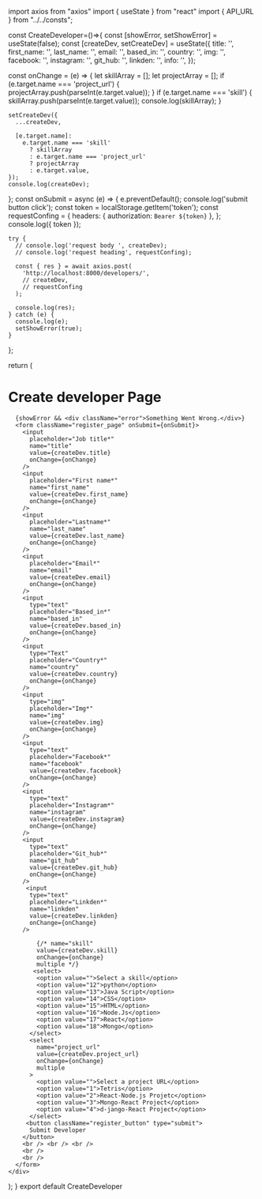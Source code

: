 import axios from "axios"
import { useState } from "react"
import { API_URL } from "../../consts";

const CreateDeveloper=()=>{
const [showError, setShowError] = useState(false);
const [createDev, setCreateDev] = useState({
title: '',
first_name: '',
last_name: '',
email: '',
based_in: '',
country: '',
img: '',
facebook: '',
instagram: '',
git_hub: '',
linkden: '',
info: '',
});

const onChange = (e) => {
let skillArray = [];
let projectArray = [];
if (e.target.name === 'project_url') {
projectArray.push(parseInt(e.target.value));
}
if (e.target.name === 'skill') {
skillArray.push(parseInt(e.target.value));
console.log(skillArray);
}

    setCreateDev({
      ...createDev,

      [e.target.name]:
        e.target.name === 'skill'
          ? skillArray
          : e.target.name === 'project_url'
          ? projectArray
          : e.target.value,
    });
    console.log(createDev);

};
const onSubmit = async (e) => {
e.preventDefault();
console.log('submit button click');
const token = localStorage.getItem('token');
const requestConfing = {
headers: { authorization: `Bearer ${token}` },
};
console.log({ token });

    try {
      // console.log('request body ', createDev);
      // console.log('request heading', requestConfing);

      const { res } = await axios.post(
        'http://localhost:8000/developers/',
        // createDev,
        // requestConfing
      );

      console.log(res);
    } catch (e) {
      console.log(e);
      setShowError(true);
    }

};

return (

<div className="view">
<h1>Create developer Page</h1>

      {showError && <div className="error">Something Went Wrong.</div>}
      <form className="register_page" onSubmit={onSubmit}>
        <input
          placeholder="Job title*"
          name="title"
          value={createDev.title}
          onChange={onChange}
        />
        <input
          placeholder="First name*"
          name="first_name"
          value={createDev.first_name}
          onChange={onChange}
        />
        <input
          placeholder="Lastname*"
          name="last_name"
          value={createDev.last_name}
          onChange={onChange}
        />
        <input
          placeholder="Email*"
          name="email"
          value={createDev.email}
          onChange={onChange}
        />
        <input
          type="text"
          placeholder="Based_in*"
          name="based_in"
          value={createDev.based_in}
          onChange={onChange}
        />
        <input
          type="Text"
          placeholder="Country*"
          name="country"
          value={createDev.country}
          onChange={onChange}
        />
        <input
          type="img"
          placeholder="Img*"
          name="img"
          value={createDev.img}
          onChange={onChange}
        />
        <input
          type="text"
          placeholder="Facebook*"
          name="facebook"
          value={createDev.facebook}
          onChange={onChange}
        />
        <input
          type="text"
          placeholder="Instagram*"
          name="instagram"
          value={createDev.instagram}
          onChange={onChange}
        />
        <input
          type="text"
          placeholder="Git_hub*"
          name="git_hub"
          value={createDev.git_hub}
          onChange={onChange}
        />
         <input
          type="text"
          placeholder="Linkden*"
          name="linkden"
          value={createDev.linkden}
          onChange={onChange}
        />

            {/* name="skill"
            value={createDev.skill}
            onChange={onChange}
            multiple */}
           <select>
            <option value="">Select a skill</option>
            <option value="12">python</option>
            <option value="13">Java Script</option>
            <option value="14">CSS</option>
            <option value="15">HTML</option>
            <option value="16">Node.Js</option>
            <option value="17">React</option>
            <option value="18">Mongo</option>
          </select>
          <select
            name="project_url"
            value={createDev.project_url}
            onChange={onChange}
            multiple
          >
            <option value="">Select a project URL</option>
            <option value="1">Tetris</option>
            <option value="2">React-Node.js Projetc</option>
            <option value="3">Mongo-React Project</option>
            <option value="4">d-jango-React Project</option>
          </select>
         <button className="register_button" type="submit">
          Submit Developer
        </button>
        <br /> <br /> <br />
        <br />
        <br />
      </form>
    </div>

);
}
export default CreateDeveloper
